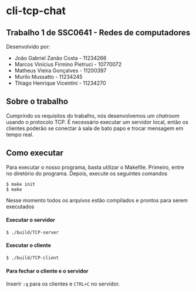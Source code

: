 # cli-tcp-chat

<h2>Trabalho 1 de SSC0641 - Redes de computadores</h2>

Desenvolvido por:
<ul>
  <li>João Gabriel Zanão Costa          - 11234266</li>
  <li>Marcos Vinícius Firmino Pietruci  - 10770072</li>
  <li>Matheus Vieira Gonçalves          - 11200397</li>
  <li>Murilo Mussatto                   - 11234245</li>
  <li>Thiago Henrique Vicentini         - 11234270</li>
</ul>

<h2>Sobre o trabalho</h2>

Cumprindo os requisitos do trabalho, nós desenvolvemos um <i>chatroom</i> usando o protocolo TCP. É necessário executar um servidor local, então os clientes poderão se conectar à sala de bato papo e trocar mensagem em tempo real.

<h2>Como executar</h2>

Para executar o nosso programa, basta utilizar o Makefile. Primeiro, entre no diretório do programa. Depois, execute os seguintes comandos

<code>$ make init</code> <br> <code>$ make</code>

Nesse momento todos os arquivos estão compilados e prontos para serem executados

<h4>Executar o servidor</h4>

<code>$ ./build/TCP-server </code>

<h4>Executar o cliente</h4>

<code>$ ./build/TCP-client </code>

<h4>Para fechar o cliente e o servidor</h4>

Inserir <code>:q</code> para os clientes e <code>CTRL+C</code> no servidor.


